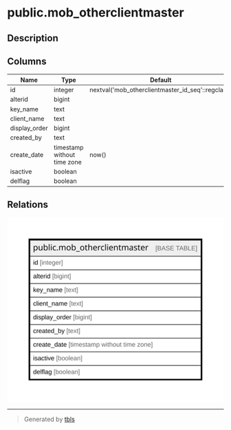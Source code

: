 # public.mob_otherclientmaster

## Description

## Columns

| Name | Type | Default | Nullable | Children | Parents | Comment |
| ---- | ---- | ------- | -------- | -------- | ------- | ------- |
| id | integer | nextval('mob_otherclientmaster_id_seq'::regclass) | false |  |  |  |
| alterid | bigint |  | true |  |  |  |
| key_name | text |  | true |  |  |  |
| client_name | text |  | true |  |  |  |
| display_order | bigint |  | true |  |  |  |
| created_by | text |  | true |  |  |  |
| create_date | timestamp without time zone | now() | true |  |  |  |
| isactive | boolean |  | true |  |  |  |
| delflag | boolean |  | true |  |  |  |

## Relations

![er](public.mob_otherclientmaster.svg)

---

> Generated by [tbls](https://github.com/k1LoW/tbls)
